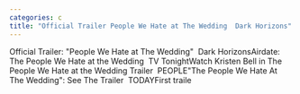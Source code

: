 ```yaml
---
categories: c
title: "Official Trailer People We Hate at The Wedding  Dark Horizons"
---
```

Official Trailer: "People We Hate at The Wedding"&nbsp;&nbsp;Dark HorizonsAirdate: The People We Hate at the Wedding&nbsp;&nbsp;TV TonightWatch Kristen Bell in The People We Hate at the Wedding Trailer&nbsp;&nbsp;PEOPLE"The People We Hate At The Wedding": See The Trailer&nbsp;&nbsp;TODAYFirst traile